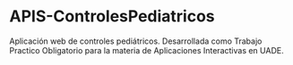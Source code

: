 # APIS-ControlesPediatricos
Aplicación web de controles pediátricos. Desarrollada como Trabajo Practico Obligatorio para la materia de Aplicaciones Interactivas en UADE.
